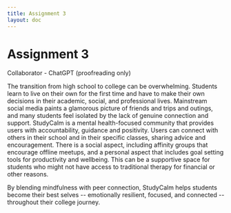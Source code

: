 ```yaml
---
title: Assignment 3
layout: doc
---
```


# Assignment 3

Collaborator - ChatGPT (proofreading only)

The transition from high school to college can be overwhelming. Students learn to live on their own for the first time and have to make their own decisions in their academic, social, and professional lives. Mainstream social media paints a glamorous picture of friends and trips and outings, and many students feel isolated by the lack of genuine connection and support. StudyCalm is a mental health-focused community that provides users with accountability, guidance and positivity. Users can connect with others in their school and in their specific classes, sharing advice and encouragement. There is a social aspect, including affinity groups that encourage offline meetups, and a personal aspect that includes goal setting tools for productivity and wellbeing. This can be a supportive space for students who might not have access to traditional therapy for financial or other reasons.

By blending mindfulness with peer connection, StudyCalm helps students become their best selves -- emotionally resilient, focused, and connected -- throughout their college journey.